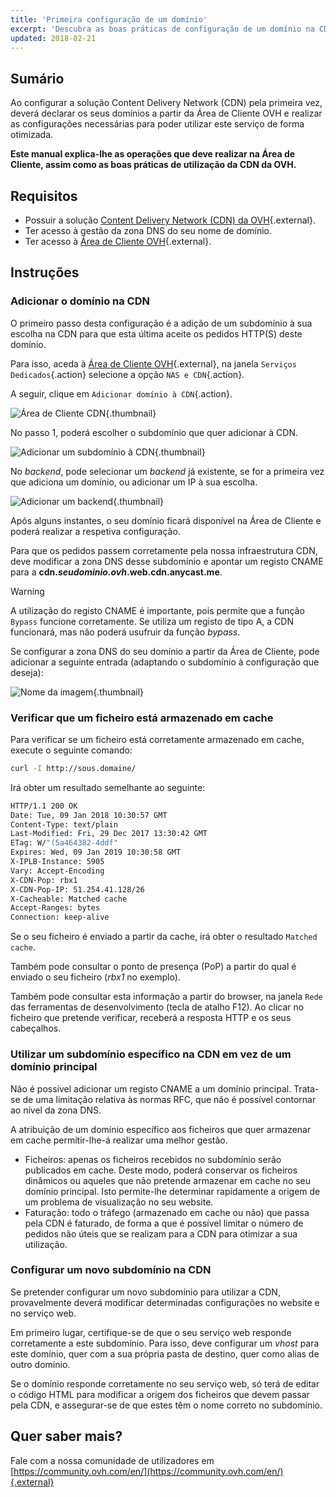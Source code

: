 ```yaml
---
title: 'Primeira configuração de um domínio'
excerpt: 'Descubra as boas práticas de configuração de um domínio na CDN da OVH'
updated: 2018-02-21
---
```


## Sumário

Ao configurar a solução Content Delivery Network (CDN) pela primeira vez, deverá declarar os seus domínios a partir da Área de Cliente OVH e realizar as configurações necessárias para poder utilizar este serviço de forma otimizada.

**Este manual explica-lhe as operações que deve realizar na Área de Cliente, assim como as boas práticas de utilização da CDN da OVH.**

## Requisitos

- Possuir a solução [Content Delivery Network (CDN) da OVH](https://www.ovh.pt/cdn/){.external}.
- Ter acesso à gestão da zona DNS do seu nome de domínio.
- Ter acesso à [Área de Cliente OVH](https://www.ovh.com/auth/?action=gotomanager&from=https://www.ovh.pt/&ovhSubsidiary=pt){.external}.

## Instruções

### Adicionar o domínio na CDN

O primeiro passo desta configuração é a adição de um subdomínio à sua escolha na CDN para que esta última aceite os pedidos HTTP(S) deste domínio.

Para isso, aceda à [Área de Cliente OVH](https://www.ovh.com/auth/?action=gotomanager&from=https://www.ovh.pt/&ovhSubsidiary=pt){.external}, na janela `Serviços Dedicados`{.action} selecione a opção `NAS e CDN`{.action}.

A seguir, clique em `Adicionar domínio à CDN`{.action}.

![Área de Cliente CDN](cdn_customer_panel.png){.thumbnail}

No passo 1, poderá escolher o subdomínio que quer adicionar à CDN.

![Adicionar um subdomínio à CDN](add_cdn_domain_step_1.png){.thumbnail}

No *backend*, pode selecionar um *backend* já existente, se for a primeira vez que adiciona um domínio, ou adicionar um IP à sua escolha. 

![Adicionar um backend](add_cdn_domain_step_2.png){.thumbnail}

Após alguns instantes, o seu domínio ficará disponível na Área de Cliente e poderá realizar a respetiva configuração.

Para que os pedidos passem corretamente pela nossa infraestrutura CDN, deve modificar a zona DNS desse subdomínio e apontar um registo CNAME para a **cdn.*seudominio.ovh*.web.cdn.anycast.me**.

> [!warning]
>
> A utilização do registo CNAME é importante, pois permite que a função `Bypass` funcione corretamente. Se utiliza um registo de tipo A, a CDN funcionará, mas não poderá usufruir da função *bypass*.
>

Se configurar a zona DNS do seu domínio a partir da Área de Cliente, pode adicionar a seguinte entrada (adaptando o subdomínio à configuração que deseja):

![Nome da imagem](cname_field.png){.thumbnail}

 

### Verificar que um ficheiro está armazenado em cache
Para verificar se um ficheiro está corretamente armazenado em cache, execute o seguinte comando:

```sh
curl -I http://sous.domaine/
```

Irá obter um resultado semelhante ao seguinte:

```bash
HTTP/1.1 200 OK
Date: Tue, 09 Jan 2018 10:30:57 GMT
Content-Type: text/plain
Last-Modified: Fri, 29 Dec 2017 13:30:42 GMT
ETag: W/"(5a464382-4ddf"
Expires: Wed, 09 Jan 2019 10:30:58 GMT
X-IPLB-Instance: 5905
Vary: Accept-Encoding
X-CDN-Pop: rbx1
X-CDN-Pop-IP: 51.254.41.128/26
X-Cacheable: Matched cache
Accept-Ranges: bytes
Connection: keep-alive
```

Se o seu ficheiro é enviado a partir da cache, irá obter o resultado `Matched cache`.

Também pode consultar o ponto de presença (PoP) a partir do qual é enviado o seu ficheiro (*rbx1* no exemplo).

Também pode consultar esta informação a partir do browser, na janela `Rede` das ferramentas de desenvolvimento (tecla de atalho F12). Ao clicar no ficheiro que pretende verificar, receberá a resposta HTTP e os seus cabeçalhos.

### Utilizar um subdomínio específico na CDN em vez de um domínio principal

Não é possível adicionar um registo CNAME a um domínio principal. Trata-se de uma limitação relativa às normas RFC, que não é possível contornar ao nível da zona DNS.

A atribuição de um domínio específico aos ficheiros que quer armazenar em cache permitir-lhe-á realizar uma melhor gestão.

- Ficheiros: apenas os ficheiros recebidos no subdomínio serão publicados em cache. Deste modo, poderá conservar os ficheiros dinâmicos ou aqueles que não pretende armazenar em cache no seu domínio principal. Isto permite-lhe determinar rapidamente a origem de um problema de visualização no seu website.
- Faturação: todo o tráfego (armazenado em cache ou não) que passa pela CDN é faturado, de forma a que é possível limitar o número de pedidos não úteis que se realizam para a CDN para otimizar a sua utilização.

### Configurar um novo subdomínio na CDN

Se pretender configurar um novo subdomínio para utilizar a CDN, provavelmente deverá modificar determinadas configurações no website e no serviço web.

Em primeiro lugar, certifique-se de que o seu serviço web responde corretamente a este subdomínio. Para isso, deve configurar um *vhost* para este domínio, quer com a sua própria pasta de destino, quer como alias de outro domínio.

Se o domínio responde corretamente no seu serviço web, só terá de editar o código HTML para modificar a origem dos ficheiros que devem passar pela CDN, e assegurar-se de que estes têm o nome correto no subdomínio.

 
## Quer saber mais?

Fale com a nossa comunidade de utilizadores em [https://community.ovh.com/en/](https://community.ovh.com/en/){.external}